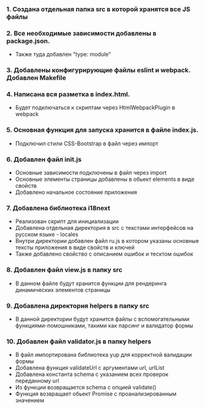 ### 1. Создана отдельная папка src в которой хранятся все JS файлы

### 2. Все необходимые зависимости добавлены в package.json. 
* Также туда добавлен "type: module"

### 3. Добавлены конфигурирующие файлы eslint и webpack. Добавлен Makefile

### 4. Написана вся разметка в index.html. 
* Будет подключаться к скриптам через HtmlWebpackPlugin в webpack

### 5. Основная функция для запуска хранится в файле index.js.
* Подключил стили CSS-Bootstrap в файл через импорт

### 6. Добавлен файл init.js
* Основные зависимости подключены в файл через import
* Основные элементы страницы добавлены в обьект elements в виде свойств
* Добавлено начальное состояние приложения

### 7. Добавлена библиотека i18next
* Реализован скрипт для инициализации
* Добавлена отдельная директория в src с текстами интерфейсов на русском языке - locales
* Внутри директории добавлен файл ru.js в котором указаны основные тексты приложения в виде свойств и ключей
* Также добавлено свойство с описанием ошибок и тесктом ошибок

### 8. Добавлен файл view.js в папку src
* В данном файле будут хранится функции для рендеринга динамических элементов страницы

### 9. Добавлена директория helpers в папку src
* В данной директории будут хранится файлы с вспомогательными функциями-помошниками, такими как парсинг и валидатор формы

### 10. Добавлен файл validator.js в папку helpers
* В файл импортирована библиотека yup для корректной валидации формы
* Добавлена функция validateUrl c аргументами url, urlList
* Добавлена константа schema с указанием всех проверок переданному url
* Из функции возвращается schema c опцией validate()
* Функция возвращает обьект Promise с проанализированным значением
